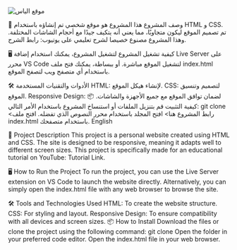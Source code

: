 ![موقع الياس](https://github.com/user-attachments/assets/eb4c4b95-15bd-4c57-b7ca-33bfe434c845)


📄 وصف المشروع
هذا المشروع هو موقع شخصي تم إنشاؤه باستخدام HTML و CSS. تم تصميم الموقع ليكون متجاوبًا، مما يعني أنه يتكيف جيدًا مع أحجام الشاشات المختلفة.
وهذا المشروع مصنوع خصيصا لشرح تعليمي على يوتيوب: رابط الشرح.

🖥️ كيفية تشغيل المشروع
لتشغيل المشروع، يمكنك استخدام إضافة Live Server على محرر VS Code لتشغيل الموقع مباشرة.
أو ببساطة، يمكنك فتح ملف index.html باستخدام أي متصفح ويب لتصفح الموقع.

🛠️ الأدوات والتقنيات المستخدمة
HTML: لإنشاء هيكل الموقع.
CSS: لتصميم وتنسيق الموقع.
Responsive Design: لضمان توافق الموقع مع جميع الأجهزة والشاشات.
📦 كيفية التثبيت
قم بتنزيل الملفات أو استنساخ المشروع باستخدام الأمر التالي:
git clone <رابط المشروع هنا>
افتح المجلد باستخدام محرر النصوص الذي تفضله.
افتح ملف index.html باستخدام متصفحك.
English

📄 Project Description
This project is a personal website created using HTML and CSS. The site is designed to be responsive, meaning it adapts well to different screen sizes.
This project is specifically made for an educational tutorial on YouTube: Tutorial Link.


🖥️ How to Run the Project
To run the project, you can use the Live Server extension on VS Code to launch the website directly. Alternatively, you can simply open the index.html file with any web browser to browse the site.

🛠️ Tools and Technologies Used
HTML: To create the website structure.
CSS: For styling and layout.
Responsive Design: To ensure compatibility with all devices and screen sizes.
📦 How to Install
Download the files or clone the project using the following command:
git clone <project link here>
Open the folder in your preferred code editor.
Open the index.html file in your web browser.
